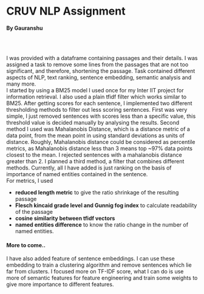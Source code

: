 # CRUV NLP Assignment

**By Gauranshu**

<br><br>

I was provided with a dataframe containing passages and their details. I was assigned a task to remove some lines from the passages that are not too significant, and therefore, shortening the passage. Task contained different aspects of NLP, text ranking, sentence embedding, semantic analysis and many more.
<br>
I started by using a BM25 model I used once for my Inter IIT project for information retrieval. I also used a plain tfidf filter which works similar to BM25. After getting scores for each sentence, I implemented two different thresholding methods to filter out less scoring sentences. First was very simple, I just removed sentences with scores less than a specific value, this threshold value is decided manually by analysing the results. Second method I used was Mahalanobis Distance, which is a distance metric of a data point, from the mean point in using standard deviations as units of distance. Roughly, Mahalanobis distance could be considered as percentile metrics, as Mahalanobis distance less than 3 means top ~97% data points closest to the mean. I rejected sentences with a mahalanobis distance greater than 2. I planned a third method, a filter that combines different methods. Currently, all I have added is just ranking on the basis of importance of named entities contained in the sentence.
<br>
For metrics, I used
- **reduced length metric** to give the ratio shrinkage of the resulting passage
- **Flesch kincaid grade level and Gunnig fog index** to calculate readability of the passage
- **cosine similarity between tfidf vectors**
- **named entities difference** to know the ratio change in the number of named entities.

#### More to come..
I have also added feature of sentence embeddings. I can use these embedding to train a clustering algorithm and remove sentences which lie far from clusters. I focused more on TF-IDF score, what I can do is use more of semantic features for feature engineering and train some weights to give more importance to different features.
